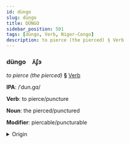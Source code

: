 ```yaml
---
id: düngo
slug: düngo
title: DÜNGO
sidebar_position: 501
tags: [düngo, Verb, Niger-Congo]
description: to pierce (the pierced) § Verb
---
```


### düngo&emsp;<span kind="abugida">ʌ̃ʄꜿ</span>

*to pierce (the pierced)* **§** [Verb](../../tags/Verb)

**IPA**: /ˈdun.gɑ/

**Verb**: to pierce/puncture

**Noun**: the pierced/punctured

**Modifier**: piercable/puncturable

<details>
    <summary>Origin</summary>
    Swahili -dunga [duŋga]<br/>
    <em>Niger-Congo Language Family</em>
</details>